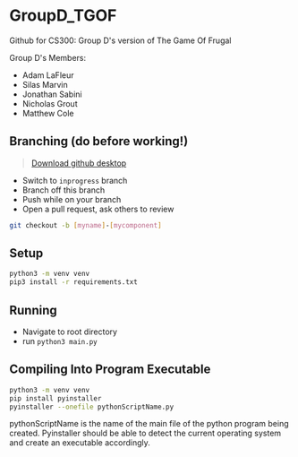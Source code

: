 # GroupD_TGOF

Github for CS300: Group D's version of The Game Of Frugal

Group D's Members:
- Adam LaFleur
- Silas Marvin
- Jonathan Sabini
- Nicholas Grout 
- Matthew Cole

## Branching (do before working!)

> [Download github desktop](https://desktop.github.com/)
* Switch to `inprogress` branch
* Branch off this branch
* Push while on your branch
* Open a pull request, ask others to review

```bash
git checkout -b [myname]-[mycomponent]
```

## Setup

```bash
python3 -m venv venv
pip3 install -r requirements.txt
```

## Running

* Navigate to root directory
* run `python3 main.py`

## Compiling Into Program Executable
```bash
python3 -m venv venv
pip install pyinstaller
pyinstaller --onefile pythonScriptName.py
```
pythonScriptName is the name of the main file of the python program being created. Pyinstaller should be able to detect the current operating system and create an executable accordingly.

